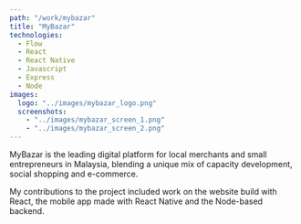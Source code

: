 ```yaml
---
path: "/work/mybazar"
title: "MyBazar"
technologies:
  - Flow
  - React
  - React Native
  - Javascript
  - Express
  - Node
images:
  logo: "../images/mybazar_logo.png"
  screenshots:
    - "../images/mybazar_screen_1.png"
    - "../images/mybazar_screen_2.png"
---
```


MyBazar is the leading digital platform for local merchants and small entrepreneurs in Malaysia, blending a unique mix of capacity development, social shopping and e-commerce.

My contributions to the project included work on the website build with React, the mobile app made with React Native and the Node-based backend.